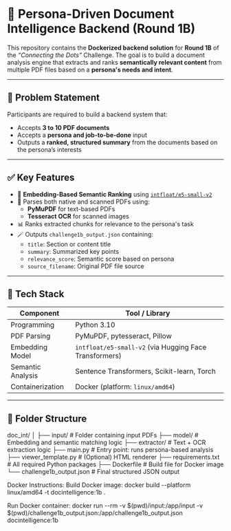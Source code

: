 # 🧠 Persona-Driven Document Intelligence Backend (Round 1B)

This repository contains the **Dockerized backend solution** for **Round 1B** of the _“Connecting the Dots”_ Challenge. The goal is to build a document analysis engine that extracts and ranks **semantically relevant content** from multiple PDF files based on a **persona's needs and intent**.

---

## 📌 Problem Statement

Participants are required to build a backend system that:

- Accepts **3 to 10 PDF documents**
- Accepts a **persona and job-to-be-done** input
- Outputs a **ranked, structured summary** from the documents based on the persona’s interests

---

## ✅ Key Features

- 🧠 **Embedding-Based Semantic Ranking** using [`intfloat/e5-small-v2`](https://huggingface.co/intfloat/e5-small-v2)
- 📂 Parses both native and scanned PDFs using:
  - **PyMuPDF** for text-based PDFs
  - **Tesseract OCR** for scanned images
- 📊 Ranks extracted chunks for relevance to the persona's task
- 🪄 Outputs `challenge1b_output.json` containing:
  - `title`: Section or content title
  - `summary`: Summarized key points
  - `relevance_score`: Semantic score based on persona
  - `source_filename`: Original PDF file source

---

## 🧱 Tech Stack

| Component           | Tool / Library                                      |
|---------------------|-----------------------------------------------------|
| Programming         | Python 3.10                                         |
| PDF Parsing         | PyMuPDF, pytesseract, Pillow                        |
| Embedding Model     | `intfloat/e5-small-v2` (via Hugging Face Transformers) |
| Semantic Analysis   | Sentence Transformers, Scikit-learn, Torch          |
| Containerization    | Docker (platform: `linux/amd64`)                    |

---

## 📁 Folder Structure
doc_int/
│
├── input/ # Folder containing input PDFs
├── model/ # Embedding and semantic matching logic
├── extractor/ # Text + OCR extraction logic
├── main.py # Entry point: runs persona-based analysis
├── viewer_template.py # (Optional) HTML renderer
├── requirements.txt # All required Python packages
├── Dockerfile # Build file for Docker image
└── challenge1b_output.json # Final structured JSON output

Docker Instructions:
Build Docker image:
docker build --platform linux/amd64 -t docintelligence:1b .

Run Docker container:
docker run --rm -v $(pwd)/input:/app/input -v $(pwd)/challenge1b_output.json:/app/challenge1b_output.json docintelligence:1b
